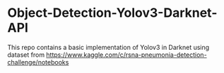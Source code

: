 # Object-Detection-Yolov3-Darknet-API
This repo contains a basic implementation of Yolov3 in Darknet using dataset from https://www.kaggle.com/c/rsna-pneumonia-detection-challenge/notebooks
